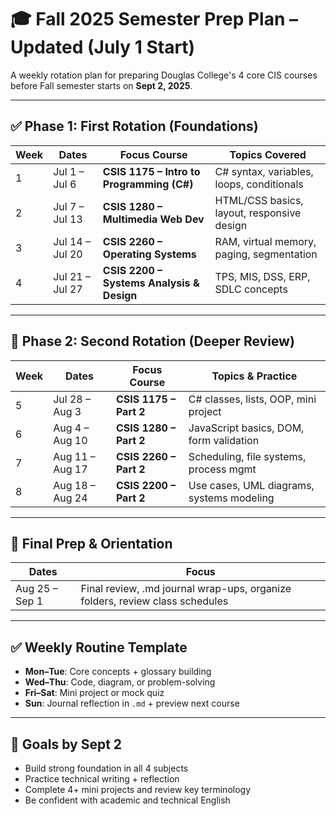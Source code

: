 # 🎓 Fall 2025 Semester Prep Plan – Updated (July 1 Start)

A weekly rotation plan for preparing Douglas College's 4 core CIS courses before Fall semester starts on **Sept 2, 2025**.

---

## ✅ Phase 1: First Rotation (Foundations)

| Week | Dates         | Focus Course                               | Topics Covered |
|------|---------------|---------------------------------------------|----------------|
| 1    | Jul 1 – Jul 6 | **CSIS 1175 – Intro to Programming (C#)**   | C# syntax, variables, loops, conditionals |
| 2    | Jul 7 – Jul 13| **CSIS 1280 – Multimedia Web Dev**          | HTML/CSS basics, layout, responsive design |
| 3    | Jul 14 – Jul 20| **CSIS 2260 – Operating Systems**          | RAM, virtual memory, paging, segmentation |
| 4    | Jul 21 – Jul 27| **CSIS 2200 – Systems Analysis & Design** | TPS, MIS, DSS, ERP, SDLC concepts |

---

## 🔁 Phase 2: Second Rotation (Deeper Review)

| Week | Dates         | Focus Course                               | Topics & Practice |
|------|---------------|---------------------------------------------|-------------------|
| 5    | Jul 28 – Aug 3| **CSIS 1175 – Part 2**                      | C# classes, lists, OOP, mini project |
| 6    | Aug 4 – Aug 10| **CSIS 1280 – Part 2**                      | JavaScript basics, DOM, form validation |
| 7    | Aug 11 – Aug 17| **CSIS 2260 – Part 2**                     | Scheduling, file systems, process mgmt |
| 8    | Aug 18 – Aug 24| **CSIS 2200 – Part 2**                     | Use cases, UML diagrams, systems modeling |

---

## 🧾 Final Prep & Orientation

| Dates        | Focus |
|--------------|-------|
| Aug 25 – Sep 1 | Final review, .md journal wrap-ups, organize folders, review class schedules |

---

## ✅ Weekly Routine Template

- **Mon–Tue**: Core concepts + glossary building
- **Wed–Thu**: Code, diagram, or problem-solving
- **Fri–Sat**: Mini project or mock quiz
- **Sun**: Journal reflection in `.md` + preview next course

---

## 🎯 Goals by Sept 2

- Build strong foundation in all 4 subjects  
- Practice technical writing + reflection  
- Complete 4+ mini projects and review key terminology  
- Be confident with academic and technical English